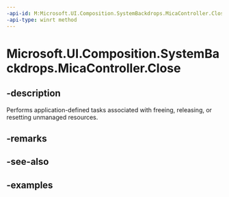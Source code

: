 ```yaml
---
-api-id: M:Microsoft.UI.Composition.SystemBackdrops.MicaController.Close
-api-type: winrt method
---
```


# Microsoft.UI.Composition.SystemBackdrops.MicaController.Close

<!--
// This member is not implemented in C#
-->

## -description

Performs application-defined tasks associated with freeing, releasing, or resetting unmanaged resources.

## -remarks

## -see-also

## -examples


